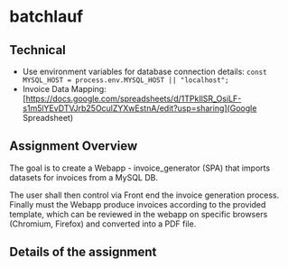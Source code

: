 # batchlauf

## Technical

* Use environment variables for database connection details: `const MYSQL_HOST = process.env.MYSQL_HOST || "localhost";`
* Invoice Data Mapping: [https://docs.google.com/spreadsheets/d/1TPkIlSR_OsiLF-s1m5lYEvDTVJrb25OculZYXwEstnA/edit?usp=sharing](Google Spreadsheet)


## Assignment Overview

The goal is to create a Webapp - invoice_generator (SPA) that imports datasets for invoices from a MySQL DB. 

The user shall then control via Front end the invoice generation process. Finally must the Webapp produce invoices according to the provided template, which can be reviewed in the webapp on specific browsers (Chromium, Firefox) and converted into a PDF file.

## Details of the assignment

